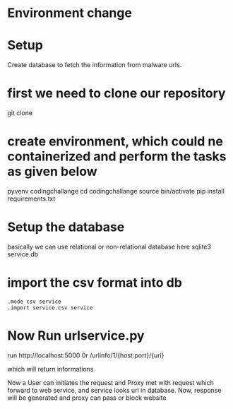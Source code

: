 
# Environment change

# Setup
Create database to fetch the information from malware urls.

# first we need to clone our repository
 git clone <repository>
# create environment, which could ne containerized and perform the tasks as given below
 pyvenv codingchallange
 cd codingchallange
 source bin/activate
 pip install requirements.txt
# Setup the database
basically we can use relational or non-relational database here
    sqlite3 service.db
# import the csv format into db
    .mode csv service
    .import service.csv service
# Now Run urlservice.py
run http://localhost:5000
    0r
    /urlinfo/1/{host:port}/{uri}

which will return informations

Now a User can initiates the request and Proxy met with request which forward to web service, and service looks url in database.
Now, response will be generated and proxy can pass or block website
